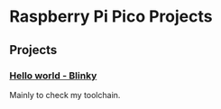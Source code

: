 # Raspberry Pi Pico Projects

## Projects

### [Hello world - Blinky](https://github.com/JrVerbiest/Raspberry-Pi-Pico-Projects/tree/main/blink)
Mainly to check my toolchain.